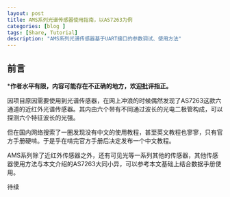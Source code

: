 ```yaml
---
layout: post
title: AMS系列光谱传感器使用指南，以AS7263为例
categories: [blog ]
tags: [Share, Tutorial]
description: "AMS系列光谱传感器基于UART接口的参数调试、使用方法"
---
```

## 前言
***作者水平有限，内容可能存在不正确的地方，欢迎批评指正。**

​		因项目原因需要使用到光谱传感器，在网上冲浪的时候偶然发现了AS7263这款六通道的近红外光谱传感器。其内由六个带有不同通过波长的光电二极管构成，可以探测六个特征波长的光强。

​		但在国内网络搜索了一圈发现没有中文的使用教程，甚至英文教程也寥寥，只有官方手册硬啃。于是乎在啃完官方手册后决定发布一个中文教程。

​		AMS系列除了近红外传感器之外，还有可见光等一系列其他的传感器，其他传感器使用方法与本文介绍的AS7263大同小异，可以参考本文基础上结合数据手册使用。



待续

